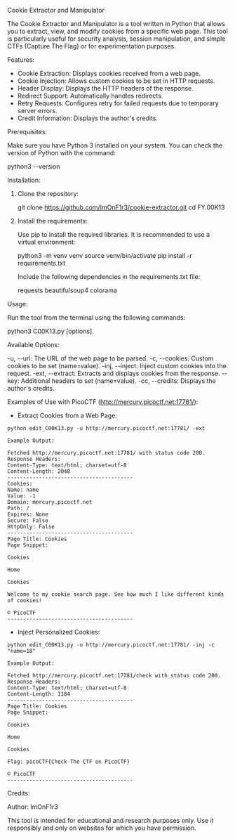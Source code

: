 Cookie Extractor and Manipulator

The Cookie Extractor and Manipulator is a tool written in Python that allows you to extract, view, and modify cookies from a specific web page. This tool is particularly useful for security analysis, session manipulation, and simple CTFs (Capture The Flag) or for experimentation purposes.

Features:

- Cookie Extraction: Displays cookies received from a web page.
- Cookie Injection: Allows custom cookies to be set in HTTP requests.
- Header Display: Displays the HTTP headers of the response.
- Redirect Support: Automatically handles redirects.
- Retry Requests: Configures retry for failed requests due to temporary server errors.
- Credit Information: Displays the author's credits.

Prerequisites:

Make sure you have Python 3 installed on your system. You can check the version of Python with the command:

python3 --version

Installation:

1. Clone the repository:

   git clone https://github.com/ImOnF1r3/cookie-extractor.git
   cd FY.00K13

3. Install the requirements:

   Use pip to install the required libraries. It is recommended to use a virtual environment:

   python3 -m venv venv
   source venv/bin/activate
   pip install -r requirements.txt

   Include the following dependencies in the requirements.txt file:

   requests
   beautifulsoup4
   colorama

Usage:

Run the tool from the terminal using the following commands:

python3 C00K13.py [options].

Available Options:

-u, --url: The URL of the web page to be parsed.
-c, --cookies: Custom cookies to be set (name=value).
-inj, --inject: Inject custom cookies into the request.
-ext, --extract: Extracts and displays cookies from the response.
--key: Additional headers to set (name=value).
-cc, --credits: Displays the author's credits.

Examples of Use with PicoCTF (http://mercury.picoctf.net:17781/):

- Extract Cookies from a Web Page:

```
python edit_C00K13.py -u http://mercury.picoctf.net:17781/ -ext

Example Output:

Fetched http://mercury.picoctf.net:17781/ with status code 200.
Response Headers:
Content-Type: text/html; charset=utf-8
Content-Length: 2048
----------------------------------------
Cookies:
Name: name
Value: -1
Domain: mercury.picoctf.net
Path: /
Expires: None
Secure: False
HttpOnly: False
----------------------------------------
Page Title: Cookies
Page Snippet:

Cookies

Home

Cookies

Welcome to my cookie search page. See how much I like different kinds of cookies!

© PicoCTF
----------------------------------------
```

- Inject Personalized Cookies:

```
python edit_C00K13.py -u http://mercury.picoctf.net:17781/ -inj -c "name=18"

Example Output:

Fetched http://mercury.picoctf.net:17781/check with status code 200.
Response Headers:
Content-Type: text/html; charset=utf-8
Content-Length: 1184
----------------------------------------
Page Title: Cookies
Page Snippet:

Cookies

Home

Cookies

Flag: picoCTF{Check The CTF on PicoCTF}

© PicoCTF
----------------------------------------
```

Credits:

Author: ImOnF1r3

This tool is intended for educational and research purposes only. Use it responsibly and only on websites for which you have permission.


